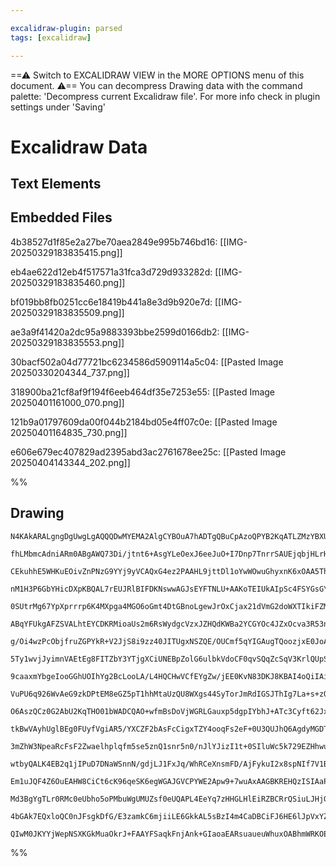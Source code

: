 ```yaml
---

excalidraw-plugin: parsed
tags: [excalidraw]

---
```

==⚠  Switch to EXCALIDRAW VIEW in the MORE OPTIONS menu of this document. ⚠== You can decompress Drawing data with the command palette: 'Decompress current Excalidraw file'. For more info check in plugin settings under 'Saving'


# Excalidraw Data

## Text Elements
## Embedded Files
4b38527d1f85e2a27be70aea2849e995b746bd16: [[IMG-20250329183835415.png]]

eb4ae622d12eb4f517571a31fca3d729d933282d: [[IMG-20250329183835460.png]]

bf019bb8fb0251cc6e18419b441a8e3d9b920e7d: [[IMG-20250329183835509.png]]

ae3a9f41420a2dc95a9883393bbe2599d0166db2: [[IMG-20250329183835553.png]]

30bacf502a04d77721bc6234586d5909114a5c04: [[Pasted Image 20250330204344_737.png]]

318900ba21cf8af9f194f6eeb464df35e7253e55: [[Pasted Image 20250401161000_070.png]]

121b9a01797609da00f044b2184bd05e4ff07c0e: [[Pasted Image 20250401164835_730.png]]

e606e679ec407829ad2395abd3ac2761678ee25c: [[Pasted Image 20250404143344_202.png]]

%%
## Drawing
```compressed-json
N4KAkARALgngDgUwgLgAQQQDwMYEMA2AlgCYBOuA7hADTgQBuCpAzoQPYB2KqATLZMzYBXUtiRoIACyhQ4zZAHoFAc0JRJQgEYA6bGwC2CgF7N6hbEcK4OCtptbErHALRY8RMpWdx8Q1TdIEfARcZgRmBShcZQUebQBObR4aOiCEfQQOKGZuAG1wMFAwYogSbggAGQA1YgBhAH0ABQAVQgARAGYAVgA2KGcjAGkAZXiAcQB1AAkU4shYRHLCfWik

fhLMbmcAdniARm0ABgAWQ73Di/jtnt6+AsgYLeOexJ6eeJuO+I7Dnp7TnrrSAUEjqbjHLrHIFSBCEZTSbg8bbbaHWZTBbiHaHMKCkNgAawQtTY+DYpHKuOszDguECWVmJU0uGw+OUeKEHDqJLJFPIHGptMyUAZkAAZoR8PhhrAMRJBB4RRAcXjCRNQZJEdjcQSENKYLL0PKytD2fCOOEcmg9tC2DTsGpHlaLtC2cI4ABJYiW1C5AC60NF5Aynu4H

CEkuhhE5WHKuEOivZnPNzG9YYj9yVCAQxG4ez2PAAHL9jttDl1oYwWOwuGhyxnK6xOAA5ThiXOHDo8PY9bYl60ZwjMNppKDZ7iighhaGaYScgCiwQyWW9fuhQjgxFwo5zVt7PD+RY6ey6BZRGaIHHxofD+GhpJZY7QE/wU4zOK3Qm9EEQnKjykV4rBCGEjHJoHQFl0SLEHsooQQgPC4EimgIKWuAhIWxzxAg8TxF0mi9j0mjQT0irMO44g+vcYD9

nM1H3P6GbYHicDXpKBQAL7rEUJRlBIFDKNswwAGJsEYFTNLU+AAKoTEIUkAIpSc4FSYGsGYLBRpQrMoalzBAmxoDs8SHNo3ZIu8xwdG8ezxAW0KOqgzh7L22j/F0XQdMcBZ5kW8SFtCILEGCaDHDwdZ6ZIsLwsKaBvB0qIcOiFFYm+2qEsSpLkhIlL8jSdLCtOzKsomXKZbyVJ5UKAESlKMqaUaOZaiqCBqkFGpoHcenKjqeoGkqJLGhmpqSMm3o

0SUtrMg67YpXprrrp6K4MXpga4MGO6oGmt4DtGBnoLgewJrOxCjax21dVmG2doWXTIkiFZMI2NaoPsD1Vs2rYUdZmEfFckZDiOj6oM+r56TOHLEAu6RCkta4bluQPOaF2y9HmYUfHeUZXmgW13mwD4bbiQgIFqH5fj+jiJdVQEbRgmjHGhbw8NBPAIPTopdM5t17LgR6ingHTENs7zEN8nYFszpHkXkVHjcUez0dCTG2mdHFcQOtOhAAgjAACOHA

ABqYFUkgAFZSVALhtEYCDKRMioaUs2m6RsWydgcVzxJZHQdKWBa2YCGYOc4JZxOcva3R53n5rhAXqtwBYQtCkVwgiTodglSWYk1OoZTy2V8gK+WKkyLLzZyedZegOVF1VAY1b19UDY1qXNa1wW8DnhKN+UDVHX4I0WrmNp2tN6cuuyHpenky0lKt61nZGu2xskJrHadOM3til2IuHNxM2eekNtW3Ao29T0thwbYdYcyIngWPxy6UAPBNu46TiTGb

g/Oi4wzPcObjfruZGPYkR+V2JjS8i9zz40JITUgxNSZQE/OUCmf5qYIGAugTQoozjxE0JoAsopNCHDCnsbA2AegID2InGy9Njg8wLAgQW+C/KHBQi3Lq0s0D5FonLOicxZ6QGVixTebFiicQKNxSAvF0C1DaGwPY+BBh7FNm0Qgc4pgUHgkiOc9R8T4AdvATSyxViKj2s4IsxxXK9j2OBC4pCUaHxKA5SEXRtDCwll8L27l4oZkCh3fYBxehdGMh

5Ty1wvjJyimnVAEtEg8FITZbY3YTjgXCiUNEBpZolG6ulbkVdoCF0qvSQqZcSqV3KrlQUpSMyAVqvqJuCou4tXjh1FpPc5TN37maIeVoR5TVgDNCebpFr/zqUGTBG1cY7WIDGCQvN+5Jj6ZtLeb4d61lwrfMJfij6PRPlaN459qyX2vqgY8+53h+V2TxF+CAgHAw/tOY6UMlzZHGXpdcgDEZ7mRHsSyvwMbnixtAvS944HcCJp/LqURkHk0yJTf8

9caaxmYbgeIooGGhUOIhYg2BcLooLA/L4HQCHwVCfEYgZw/jEE0KvN83DKJ8KBAI4oQiIAiNVhI9WelZEQGIPQWoFA2g9CEs0XW9QtbDHwGMbAAApCoflsJGMWBIUxOlzG5hLNocJJLILdC6Ns+y3BIQ9CSMeTsvwJZ2PiHHNqp8bjaEsj0X23Q/K+ShBmFO0VwSdidT0G1XsOz+wyZALJyUWmVILhVGpBUv5FXLqVfO1dimxupg0vqfcWnt3ap3

VuPU6q926WvAeG9zkDPtEM8eGZ5pT1hhMtaUzQU8WXgs44SyTorJmRdIGSJThIg7La+s+zOC5kNccj6V8vqGo+HmGy/1hyvyBiDaFjIXm/2XB8koXyEYbSRj7CCoUfhHkgdjVZ6YwWwOXU81KZNUEIvQciptEgfilw5qQuMxwhZ3T2JoShPBPInh6MQUJhwgkMy6NgE4UsCAUV4XMfhCtBFK2YlysAkjijSNKLTHgAAlKAWt6hCR6IcfA8R8RtCE

O6AszQCz0G2AbU2KqTHO01bWADCQAO+wfmBsDoVjWGRLGauxp5dgpIYbhJ+ATc3Cyft62Jxk7IZnDdnfN+SyrRuqcXMpxVjpRpTTG7TdSG6Fq6c0tTrT7XtIs50w0xahrCF6SmYeGZJqVocucHJkBa1jJ4ey+ez7z3nRbXMvaEBcBdA7WW7tuSNm8A7LsQ1zkbmQGPqO2KoaGAjo4KciiEE3L/MsguwGG0V3PIhq8v+fmAG7tzL2boDCiwXB7Ke5

tkBwVAyhUglBEg0FUyfVgiAR5/YXCZF2bAsFcCigxTZY4ooqFs2eF+0U3QUJhQ6AgdyMGDTwfliypDbKUMqzEfgNWUiNblAAFrumUJgDg2wjCYHoG0ZQBYYCm2wAbCobAJhVAAELMadmY6Ee1/kmQjjhO+XZfoCZejhBIDCwdWolv8O1Hc94eNPBCb4PQQ1lmianGKqATzbFciWLF2xPLk8DnpFTaAvNKjSkSApVTa61LBgmipLPNNs7jStEzjSi

3mZhW3NpeaRcFsF2Zwaelhplqfm5se5znQ1snr5n0/nJlYJizI1t+0SIluWc5k729EZHhwu8ANQ69nvWehBCdOXPrcF9rhUKD9MuDkXfc69L5V2QG/pDDd7zqsZh3Q8/dkJEcAa7K1k3MCCbv1991+Fv5+vGZRRIfMv74hxmclcEjlK4yHFwccUCXZE5ETLAgObuDthQZdgIRlu3qL7cVoxVDJ2zuYYuxIbAFB6AAE09ED56BMZoew4DbEGEIPYU

wtbyQALK4EB2q1jIPuD7DNaWSnnN/gdjLJ1FxJq/WhRCeXnsmFD/AjFykuI2x8spNIf7V1BOfUhQhB42+Et3dvC9k/OnqADOeSzOGmBmWmdc8a5Sem3OYBvO6atm/UwuuSTOOamoNmpmdmSBkAcuKyCuo8VayuDOPm08IeK0Wu0yayvKeu4W2wUWXalBsWiM1q2OfwT8aWz0diKWWWtuuWuYHwt0PsbkxWS6pWN6YM660Mm6ceny8M4e9WiWPAPA

Em1uJQF4Z6OuEAHW8CiCt6cK96qeSK6egWGAJGVCPYWE2Apw9+7wuAxAAGBKREHQzISIAaPYTC5K2A22cGssreyG7ex2QWHE4Ay04WcAcA0oCM3A3E0AkUGQ5Qm4pAV46wDAhACAFAf2nO0BoBEAAAxKKPkQUQyByiIPlO6KOPoNKM1PprkXsNQnUUUdgCUUKGUekBkVARDNUTXCUnzsIk0VkC0foEJALpmvZiUI0aQKUeUZUTqKgdZmMX0VAAMd

Md3BgYgTLr0RMc0eUbho5oPMbuWgUMUZsf0eUQAPL4EeYq7zHHGLHlEiRZBCRrQSiuLJHjGTHpD3FQDDCEA2yIg5JHHvH6DNBYAEZEDKDPSaEICig9EAlbHpARGkAEYTFsAUCRS2HNqwknHpBzichazImokhCaz4kNELEDF4l4gUDNDGLlAlRFFkR4iSgGzgimSn43AdgzpJaeq5LKySgD7O5EoI6yYuqQjdDzqHFGBsAGBRH1gEDEyYiuT7DXBd

4bGAk7EQxloQC0nJFsgkDfG/E3zamkC6mjiiLE6GkkAL5sBzI4m4CaDBCiFJ6HE6lJpVxYZ/Yki0ykDKBMgAAUXYKIvAzk1AgZAZJkXQAAlIqLhggMoOGLSDSd6bgH6T8MGQBliLwCmYATqpGcqZiV8UzucVANWKmAwRAAFtGdGEaVTGgFhpkLafaZCggn7hykQKaV1hmBwI2o2ToXpMIFABeBRFCrmXYKbAgNgNkMMJ2XAJadaZ2XaT7qDGGuOY

QIwM0JKYYjWepNSXKGkMuaOkrJ+FAAYFSaqkFnjAnk+GIaoaEARsuaueuWhuxOABhmWRKOEFEU+exEAA
```
%%